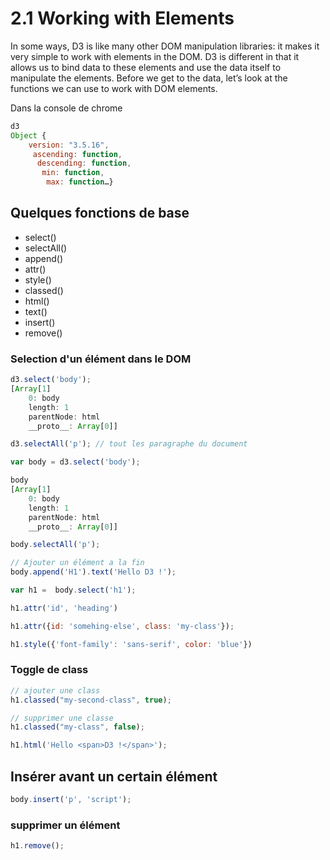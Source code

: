 # 2.1 Working with Elements

In some ways, D3 is like many other DOM manipulation libraries: it makes it very simple to work with elements in the DOM. D3 is different in that it allows us to bind data to these elements and use the data itself to manipulate the elements. Before we get to the data, let’s look at the functions we can use to work with DOM elements.

Dans la console de chrome
```javascript
d3
Object {
    version: "3.5.16",
     ascending: function,
      descending: function,
       min: function,
        max: function…}
```

## Quelques fonctions de base
- select()
- selectAll()
- append()
- attr()
- style()
- classed()
- html()
- text()
- insert()
- remove()

### Selection d'un élément dans le DOM
```javascript
d3.select('body');
[Array[1]
    0: body
    length: 1
    parentNode: html
    __proto__: Array[0]]

d3.selectAll('p'); // tout les paragraphe du document    
```

```javascript
var body = d3.select('body');

body
[Array[1]
    0: body
    length: 1
    parentNode: html
    __proto__: Array[0]]

body.selectAll('p');    

// Ajouter un élément a la fin
body.append('H1').text('Hello D3 !');

var h1 =  body.select('h1');

h1.attr('id', 'heading')

h1.attr({id: 'somehing-else', class: 'my-class'});

h1.style({'font-family': 'sans-serif', color: 'blue'})

```

### Toggle de class
```javascript
// ajouter une class
h1.classed("my-second-class", true);

// supprimer une classe
h1.classed("my-class", false);
```

```javascript
h1.html('Hello <span>D3 !</span>');
```

## Insérer avant un certain élément
```javascript
body.insert('p', 'script');
```

### supprimer un élément
```javascript
h1.remove();
```
